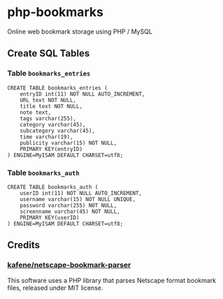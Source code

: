 # php-bookmarks

Online web bookmark storage using PHP / MySQL

## Create SQL Tables
### Table `bookmarks_entries`
```
CREATE TABLE bookmarks_entries (
    entryID int(11) NOT NULL AUTO_INCREMENT, 
    URL text NOT NULL, 
    title text NOT NULL, 
    note text, 
    tags varchar(255), 
    category varchar(45), 
    subcategory varchar(45), 
    time varchar(19), 
    publicity varchar(15) NOT NULL, 
    PRIMARY KEY(entryID)
) ENGINE=MyISAM DEFAULT CHARSET=utf8;
```
### Table `bookmarks_auth`
```
CREATE TABLE bookmarks_auth (
    userID int(11) NOT NULL AUTO_INCREMENT, 
    username varchar(15) NOT NULL UNIQUE, 
    password varchar(255) NOT NULL, 
    screenname varchar(45) NOT NULL, 
    PRIMARY KEY(userID)
) ENGINE=MyISAM DEFAULT CHARSET=utf8;
```

## Credits
### [kafene/netscape-bookmark-parser](https://github.com/kafene/netscape-bookmark-parser)
This software uses a PHP library that parses Netscape format bookmark files, released under MIT license.
